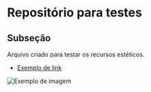 # Repositório para testes
## Subseção

Arquivo criado para testar os recursos estéticos.

- [Exemplo de link](https://github.com/)

![Exemplo de imagem](http://www.molecularecologist.com/wp-content/uploads/2013/11/github-logo.jpg)

